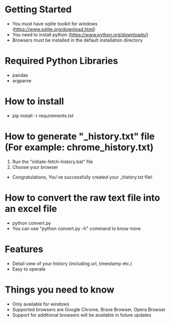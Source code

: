 # Getting Started
- You must have sqlite toolkit for windows (https://www.sqlite.org/download.html)
- You need to install python (https://www.python.org/downloads/)
- Browsers must be installed in the default installation directory

# Required Python Libraries
- pandas
- argparse

# How to install
- pip install -r requirements.txt

# How to generate "<browser-name>_history.txt" file (For example: chrome_history.txt)
1. Run the "initiate-fetch-history.bat" file
2. Choose your browser
- Congratulations, You've successfully created your <browser-name>_history.txt file!

# How to convert the raw text file into an excel file
- python convert.py <input-file> <output-file>
- You can use "python convert.py -h" command to know more

# Features
- Detail view of your history (including url, timestamp etc.)
- Easy to operate

# Things you need to know
- Only available for windows
- Supported browsers are Google Chrome, Brave Browser, Opera Browser
- Support for additional browsers will be available in future updates
